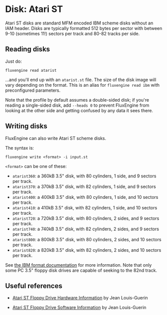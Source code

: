 Disk: Atari ST
==============

Atari ST disks are standard MFM encoded IBM scheme disks without an IAM header.
Disks are typically formatted 512 bytes per sector with between 9-10 (sometimes
11!) sectors per track and 80-82 tracks per side.


Reading disks
-------------

Just do:

    fluxengine read atarist

...and you'll end up with an `atarist.st` file. The size of the disk image will
vary depending on the format. This is an alias for `fluxengine read ibm` with
preconfigured parameters.

Note that the profile by default assumes a double-sided disk; if you're reading
a single-sided disk, add `--heads 0` to prevent FluxEngine from looking at the
other side and getting confused by any data it sees there.

Writing disks
-------------

FluxEngine can also write Atari ST scheme disks.

The syntax is:

    fluxengine write <format> -i input.st

`<format>` can be one of these:

  - `atarist360`: a 360kB 3.5" disk, with 80 cylinders, 1 side, and 9 sectors
	per track.
  - `atarist370`: a 370kB 3.5" disk, with 82 cylinders, 1 side, and 9 sectors
	per track.
  - `atarist400`: a 400kB 3.5" disk, with 80 cylinders, 1 side, and 10 sectors
	per track.
  - `atarist410`: a 410kB 3.5" disk, with 82 cylinders, 1 side, and 10 sectors
	per track.
  - `atarist720`: a 720kB 3.5" disk, with 80 cylinders, 2 sides, and 9 sectors
	per track.
  - `atarist740`: a 740kB 3.5" disk, with 82 cylinders, 2 sides, and 9 sectors
	per track.
  - `atarist800`: a 800kB 3.5" disk, with 80 cylinders, 2 sides, and 10 sectors
	per track.
  - `atarist820`: a 820kB 3.5" disk, with 82 cylinders, 2 sides, and 10 sectors
	per track.

See [the IBM format documentation](disk-ibm.md) for more information. Note that
only some PC 3.5" floppy disk drives are capable of seeking to the 82nd track.


Useful references
-----------------

  - [Atari ST Floppy Drive Hardware
	Information](https://info-coach.fr/atari/hardware/FD-Hard.php) by Jean
	Louis-Guerin

  - [Atari ST Floppy Drive Software
	Information](https://info-coach.fr/atari/software/FD-Soft.php) by Jean
	Louis-Guerin
